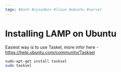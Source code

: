 ```yaml
---
tags: #bash #sysadmin #linux #ubuntu #server
---
```


# Installing LAMP on Ubuntu

Easiest way is to use Taskel, more infor here - https://help.ubuntu.com/community/Tasksel

```bash
sudo-apt-get install tasksel
sudo tasksel
```